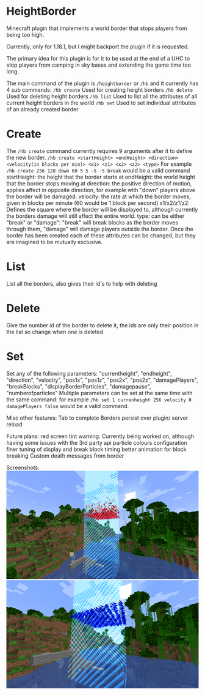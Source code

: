 # HeightBorder
Minecraft plugin that implements a world border that stops players from being too high. 

Currently, only for 1.18.1, but I might backport the plugin if it is requested.

The primary idea for this plugin is for it to be used at the end of a UHC to stop players from camping
in sky bases and extending the game time too long.

The main command of the plugin is `/heightborder` or `/hb` and it currently has 4 sub commands:
`/hb create` Used for creating height borders
`/hb delete` Used for deleting height borders
`/hb list` Used to list all the attributes of all current height borders in the world
`/hb set` Used to set individual attributes of an already created border

# Create
The `/hb create` command currently requires 9 arguments after it to define the new border.
`/hb create <startHeight> <endHeight> <direction> <velocity(in blocks per min)> <x1> <z1> <x2> <z2> <type>`
For example `/hb create 256 128 down 60 5 5 -5 -5 break` would be a valid command
startHeight: the height that the border starts at
endHeight: the world height that the border stops moving at
direction: the positive direction of motion, applies affect in opposite direction,
for example with "down" players above the border will be damaged.
velocity: the rate at which the border moves, given in blocks per minute (60 would be 1 block per second)
x1/x2/z1/z2: Defines the square where the border will be displayed to, although currently the borders damage
will still affect the entire world.
type: can be either "break" or "damage": "break" will break blocks as the border moves through them, "damage" will damage
players outside the border. Once the border has been created each of these attributes can be changed, but they are imagined
to be mutually exclusive. 

# List
List all the borders, also gives their id's to help with deleting

# Delete
Give the number id of the border to delete it, the ids are only their position in the list so change when one is deleted

# Set
Set any of the following parameters:
            "currentheight",
            "endheight",
            "direction",
            "velocity",
            "pos1x",
            "pos1z",
            "pos2x",
            "pos2z",
            "damagePlayers",
            "breakBlocks",
            "displayBorderParticles",
            "damagepause",
            "numberofparticles"
Multiple parameters can be set at the same time with the same command:
for example `/hb set 1 currenheight 256 velocity 0 damagePlayers false` would be a valid command.

Misc other features:
Tab to complete
Borders persist over plugin/ server reload

Future plans:
red screen tint warning: Currently being worked on, although having some issues with the 3rd party api
particle colours configuration
finer tuning of display and break block timing
better animation for block breaking
Custom death messages from border

Screenshots:
![Moving border](./images/2022-01-01_17.15.23.png)
![Stopped border](./images/2022-01-01_17.16.16.png)


